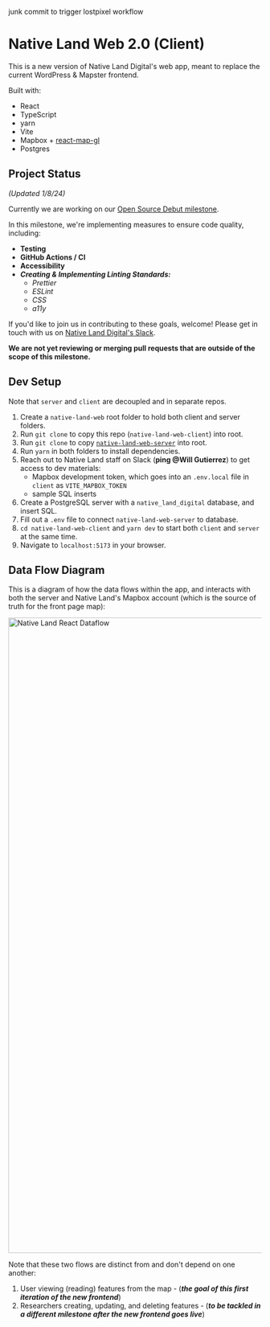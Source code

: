 junk commit to trigger lostpixel workflow

# Native Land Web 2.0 (Client)

This is a new version of Native Land Digital's web app, meant to replace the current WordPress & Mapster frontend.

Built with:

- React
- TypeScript
- yarn
- Vite
- Mapbox + [react-map-gl](https://github.com/visgl/react-map-gl)
- Postgres

## Project Status

_(Updated 1/8/24)_

Currently we are working on our [Open Source Debut milestone](https://github.com/native-land-digital/native-land-web-client/milestone/2).

In this milestone, we're implementing measures to ensure code quality, including:

- **Testing**
- **GitHub Actions / CI**
- **Accessibility**
- **_Creating & Implementing Linting Standards:_**
  - _Prettier_
  - _ESLint_
  - _CSS_
  - _a11y_

If you'd like to join us in contributing to these goals, welcome! Please get in touch with us on [Native Land Digital's Slack](https://app.slack.com/client/TAJAQ9T8U/CB1BLLG30).

**We are not yet reviewing or merging pull requests that are outside of the scope of this milestone.**

## Dev Setup

Note that `server` and `client` are decoupled and in separate repos.

1. Create a `native-land-web` root folder to hold both client and server folders.
2. Run `git clone` to copy this repo (`native-land-web-client`) into root.
3. Run `git clone` to copy [`native-land-web-server`](https://github.com/native-land-digital/native-land-web-server) into root.
4. Run `yarn` in both folders to install dependencies.
5. Reach out to Native Land staff on Slack (**ping \@Will Gutierrez**) to get access to dev materials:
   - Mapbox development token, which goes into an `.env.local` file in `client` as `VITE_MAPBOX_TOKEN`
   - sample SQL inserts
6. Create a PostgreSQL server with a `native_land_digital` database, and insert SQL.
7. Fill out a `.env` file to connect `native-land-web-server` to database.
8. `cd native-land-web-client` and `yarn dev` to start both `client` and `server` at the same time.
9. Navigate to `localhost:5173` in your browser.

## Data Flow Diagram

This is a diagram of how the data flows within the app, and interacts with both the server and Native Land's Mapbox account (which is the source of truth for the front page map):

<img width="1265" alt="Native Land React Dataflow" src="https://github.com/native-land-digital/native-land-web-client/assets/4361605/99f38ddb-d593-4c80-8dff-83b4ed1ca72a">

Note that these two flows are distinct from and don't depend on one another:

1. User viewing (reading) features from the map - (**_the goal of this first iteration of the new frontend_**)
2. Researchers creating, updating, and deleting features - (**_to be tackled in a different milestone after the new frontend goes live_**)
